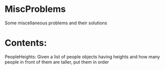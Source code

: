# MiscProblems
Some miscellaneous problems and their solutions

# Contents:
PeopleHeights: Given a list of people objects having heights and how many people in front of them are taller, put them in order